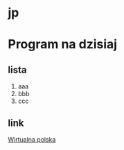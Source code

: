 jp
===

<h1>Program na dzisiaj</h1>

<h2>lista</h2>
<ol>
<li>aaa</li>
<li>bbb</li>
<li>ccc</li>
</ol>

<h2>link</h2>
<a href="http://www.wp.pl">Wirtualna polska</a>
